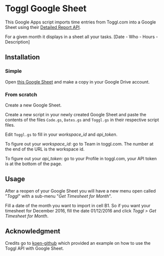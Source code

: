 # Toggl Google Sheet

This Google Apps script imports time entries from Toggl.com into a Google Sheet using their [Detailed Report API](https://github.com/toggl/toggl_api_docs/blob/master/reports/detailed.md).

For a given month it displays in a sheet all your tasks. [Date - Who - Hours - Description]

## Installation

### Simple

Open [this Google Sheet](https://drive.google.com/open?id=1Aqlg4CXQZHHJcX6Zlknv7gzuMjKuzXmLzBMjqM66cFM) and make a copy in your Google Drive account.

### From scratch

Create a new Google Sheet.

Create a new script in your newly created Google Sheet and paste the contents of the files `Code.gs`, `Dates.gs` and `Toggl.gs` in their respective script files.

Edit `Toggl.gs` to fill in your *workspace_id* and *api_token*.

To figure out your *workspace_id*: go to Team in toggl.com. The number at the end of the URL is the workspace id.

To figure out your *api_token*: go to your Profile in toggl.com, your API token is at the bottom of the page.

## Usage
After a reopen of your Google Sheet you will have a new menu open called "*Toggl*" with a sub-menu "*Get Timesheet for Month*". 

Fill a date of the month you want to import in cell B1. So if you want your timesheet for December 2016, fill the date 01/12/2016 and click *Toggl > Get Timesheet for Month*.

## Acknowledgment
Credits go to [koen-github](https://github.com/koen-github) which provided an example on how to use the Toggl API with Google Sheet.

